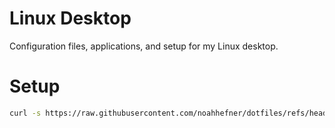 # Linux Desktop

Configuration files, applications, and setup for my Linux desktop.

# Setup

```sh
curl -s https://raw.githubusercontent.com/noahhefner/dotfiles/refs/heads/main/boot.sh | bash
```